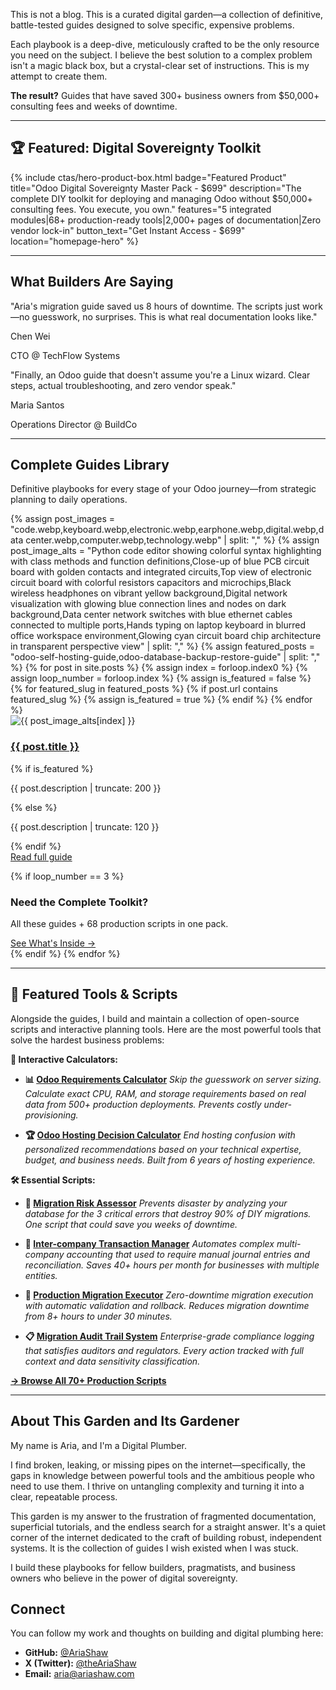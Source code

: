This is not a blog. This is a curated digital garden—a collection of definitive, battle-tested guides designed to solve specific, expensive problems.

Each playbook is a deep-dive, meticulously crafted to be the only resource you need on the subject. I believe the best solution to a complex problem isn't a magic black box, but a crystal-clear set of instructions. This is my attempt to create them.

**The result?** Guides that have saved 300+ business owners from $50,000+ consulting fees and weeks of downtime.

---

## 🏆 Featured: Digital Sovereignty Toolkit

{% include ctas/hero-product-box.html
   badge="Featured Product"
   title="Odoo Digital Sovereignty Master Pack - $699"
   description="The complete DIY toolkit for deploying and managing Odoo without $50,000+ consulting fees. You execute, you own."
   features="5 integrated modules|68+ production-ready tools|2,000+ pages of documentation|Zero vendor lock-in"
   button_text="Get Instant Access - $699"
   location="homepage-hero"
%}

---

## What Builders Are Saying

<div class="testimonials-section">
  <div class="testimonials-container">
    <div class="testimonials-grid">
      <div class="testimonial-card">
        <p class="testimonial-quote">"Aria's migration guide saved us 8 hours of downtime. The scripts just work—no guesswork, no surprises. This is what real documentation looks like."</p>
        <p class="testimonial-author">Chen Wei</p>
        <p class="testimonial-role">CTO @ TechFlow Systems</p>
      </div>
      <div class="testimonial-card">
        <p class="testimonial-quote">"Finally, an Odoo guide that doesn't assume you're a Linux wizard. Clear steps, actual troubleshooting, and zero vendor speak."</p>
        <p class="testimonial-author">Maria Santos</p>
        <p class="testimonial-role">Operations Director @ BuildCo</p>
      </div>
    </div>
  </div>
</div>

---

## Complete Guides Library

Definitive playbooks for every stage of your Odoo journey—from strategic planning to daily operations.

<div class="posts-grid-section">
<div class="posts-grid">
{% assign post_images = "code.webp,keyboard.webp,electronic.webp,earphone.webp,digital.webp,data center.webp,computer.webp,technology.webp" | split: "," %}
{% assign post_image_alts = "Python code editor showing colorful syntax highlighting with class methods and function definitions,Close-up of blue PCB circuit board with golden contacts and integrated circuits,Top view of electronic circuit board with colorful resistors capacitors and microchips,Black wireless headphones on vibrant yellow background,Digital network visualization with glowing blue connection lines and nodes on dark background,Data center network switches with blue ethernet cables connected to multiple ports,Hands typing on laptop keyboard in blurred office workspace environment,Glowing cyan circuit board chip architecture in transparent perspective view" | split: "," %}
{% assign featured_posts = "odoo-self-hosting-guide,odoo-database-backup-restore-guide" | split: "," %}
{% for post in site.posts %}
  {% assign index = forloop.index0 %}
  {% assign loop_number = forloop.index %}
  {% assign is_featured = false %}
  {% for featured_slug in featured_posts %}
    {% if post.url contains featured_slug %}
      {% assign is_featured = true %}
    {% endif %}
  {% endfor %}
  <article class="post-card{% if is_featured %} featured{% endif %}">
    <img src="/assets/images/{{ post_images[index] }}" alt="{{ post_image_alts[index] }}" class="post-card-image" loading="lazy">
    <div class="post-card-content">
      <h3 class="post-card-title">
        <a href="{{ post.url | relative_url }}">{{ post.title }}</a>
      </h3>
      {% if is_featured %}
        <p class="post-card-description">{{ post.description | truncate: 200 }}</p>
      {% else %}
        <p class="post-card-description">{{ post.description | truncate: 120 }}</p>
      {% endif %}
      <div class="post-card-footer">
        <a href="{{ post.url | relative_url }}" class="post-card-readmore">Read full guide</a>
      </div>
    </div>
  </article>

  {% if loop_number == 3 %}
  <div class="grid-cta-card">
    <h3 class="grid-cta-title">Need the Complete Toolkit?</h3>
    <p class="grid-cta-description">All these guides + 68 production scripts in one pack.</p>
    <a href="https://ariashaw.gumroad.com/l/odoo-digital-sovereignty" class="grid-cta-button">See What's Inside →</a>
  </div>
  {% endif %}
{% endfor %}
</div>
</div>

---

## 🧰 Featured Tools & Scripts

Alongside the guides, I build and maintain a collection of open-source scripts and interactive planning tools. Here are the most powerful tools that solve the hardest business problems:

**🧮 Interactive Calculators:**

* **📊 [Odoo Requirements Calculator](/toolkit/odoo-requirements-calculator/)**
    *Skip the guesswork on server sizing. Calculate exact CPU, RAM, and storage requirements based on real data from 500+ production deployments. Prevents costly under-provisioning.*

* **🏆 [Odoo Hosting Decision Calculator](/toolkit/odoo-hosting-calculator/)**
    *End hosting confusion with personalized recommendations based on your technical expertise, budget, and business needs. Built from 6 years of hosting experience.*

**🛠️ Essential Scripts:**

* **🚨 [Migration Risk Assessor](/scripts/migration_assessment.sh)**
    *Prevents disaster by analyzing your database for the 3 critical errors that destroy 90% of DIY migrations. One script that could save you weeks of downtime.*

* **💼 [Inter-company Transaction Manager](/scripts/intercompany_transaction_manager.py)**
    *Automates complex multi-company accounting that used to require manual journal entries and reconciliation. Saves 40+ hours per month for businesses with multiple entities.*

* **🚀 [Production Migration Executor](/scripts/production_migration.sh)**
    *Zero-downtime migration execution with automatic validation and rollback. Reduces migration downtime from 8+ hours to under 30 minutes.*

* **📋 [Migration Audit Trail System](/scripts/migration_audit_trail.py)**
    *Enterprise-grade compliance logging that satisfies auditors and regulators. Every action tracked with full context and data sensitivity classification.*

**[→ Browse All 70+ Production Scripts](/scripts/)**

---

## About This Garden and Its Gardener

My name is Aria, and I'm a Digital Plumber.

I find broken, leaking, or missing pipes on the internet—specifically, the gaps in knowledge between powerful tools and the ambitious people who need to use them. I thrive on untangling complexity and turning it into a clear, repeatable process.

This garden is my answer to the frustration of fragmented documentation, superficial tutorials, and the endless search for a straight answer. It's a quiet corner of the internet dedicated to the craft of building robust, independent systems. It is the collection of guides I wish existed when I was stuck.

I build these playbooks for fellow builders, pragmatists, and business owners who believe in the power of digital sovereignty.

## Connect

You can follow my work and thoughts on building and digital plumbing here:

* **GitHub:** [@AriaShaw](https://github.com/AriaShaw)
* **X (Twitter):** [@theAriaShaw](https://x.com/theAriaShaw)
* **Email:** [aria@ariashaw.com](mailto:aria@ariashaw.com)